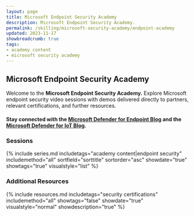 ```yaml
---
layout: page
title: Microsoft Endpoint Security Academy
description: Microsoft Endpoint Security Academy.
permalink: /skilling/microsoft-security-academy/endpoint-academy
updated: 2023-11-17
showbreadcrumb: true
tags: 
- academy content
- microsoft security academy
---
```


## Microsoft Endpoint Security Academy
Welcome to the **Microsoft Endpoint Security Academy.** Explore Microsoft endpoint security video sessions with demos delivered directly to partners, relevant certifications, and further resources.

#### Stay connected with the [Microsoft Defender for Endpoint Blog](https://techcommunity.microsoft.com/t5/microsoft-defender-for-endpoint/bg-p/MicrosoftDefenderATPBlog) and the [Microsoft Defender for IoT Blog](https://techcommunity.microsoft.com/t5/microsoft-defender-for-iot-blog/bg-p/MicrosoftDefenderIoTBlog).

### Sessions
{% include series.md 
    includetags="academy content|endpoint security" includemethod="all" 
    sortfield="sorttitle" sortorder="asc" showdate="true" showtags="true" 
    visualstyle="list"
%}

### Additional Resources
{% include resources.md
    includetags="security certifications"
    includemethod="all" 
    showtags="false" 
    showdate="true" 
    visualstyle="normal" 
    showdescription="true"
%}